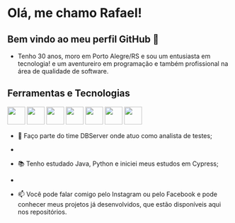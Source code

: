 # Olá, me chamo Rafael! 
## Bem vindo ao meu perfil GitHub 👋

- Tenho 30 anos, moro em Porto Alegre/RS e sou um entusiasta em tecnologia! e um aventureiro em programação e também profissional na área de qualidade de software.

## Ferramentas e Tecnologias

<img src="https://cdn.jsdelivr.net/gh/devicons/devicon@latest/icons/java/java-original.svg" width="40" height="40"/> <img src="https://cdn.jsdelivr.net/gh/devicons/devicon@latest/icons/selenium/selenium-original.svg" width="40" height="40"/> <img src="https://cdn.jsdelivr.net/gh/devicons/devicon@latest/icons/git/git-original.svg" width="40" height="40"/> <img src="https://cdn.jsdelivr.net/gh/devicons/devicon@latest/icons/github/github-original.svg" width="40" height="40"/> <img src="https://cdn.jsdelivr.net/gh/devicons/devicon@latest/icons/mysql/mysql-original.svg" width="40" height="40"/> <img src="https://cdn.jsdelivr.net/gh/devicons/devicon@latest/icons/html5/html5-original.svg" width="40" height="40"/> <img src="https://cdn.jsdelivr.net/gh/devicons/devicon@latest/icons/css3/css3-original.svg" width="40" height="40"/>


- 🤿 Faço parte do time DBServer onde atuo como analista de testes;
- 

- 📚 Tenho estudado Java, Python e iniciei meus estudos em Cypress;
- 

- 📫 Você pode falar comigo pelo Instagram ou pelo Facebook e pode conhecer meus projetos já desenvolvidos, que estão disponíveis aqui nos repositórios.

<!--
**RafaelKnob/RafaelKnob** is a ✨ _special_ ✨ repository because its `README.md` (this file) appears on your GitHub profile.

Here are some ideas to get you started:

- 🔭 I’m currently working on ...
- 🌱 I’m currently learning ...
- 👯 I’m looking to collaborate on ...
- 🤔 I’m looking for help with ...
- 💬 Ask me about ...
- 📫 How to reach me: ...
- 😄 Pronouns: ...
- ⚡ Fun fact: ...
-->
